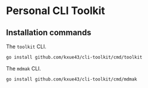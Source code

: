 # Personal CLI Toolkit

## Installation commands

The `toolkit` CLI.

```bash
go install github.com/kxue43/cli-toolkit/cmd/toolkit
```

The `mdmak` CLI.

```bash
go install github.com/kxue43/cli-toolkit/cmd/mdmak
```
